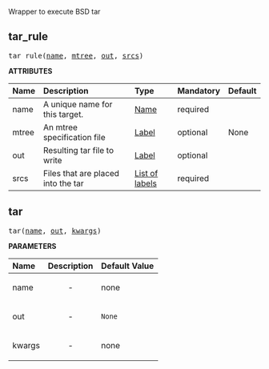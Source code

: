 <!-- Generated with Stardoc: http://skydoc.bazel.build -->

Wrapper to execute BSD tar

<a id="tar_rule"></a>

## tar_rule

<pre>
tar_rule(<a href="#tar_rule-name">name</a>, <a href="#tar_rule-mtree">mtree</a>, <a href="#tar_rule-out">out</a>, <a href="#tar_rule-srcs">srcs</a>)
</pre>



**ATTRIBUTES**


| Name  | Description | Type | Mandatory | Default |
| :------------- | :------------- | :------------- | :------------- | :------------- |
| <a id="tar_rule-name"></a>name |  A unique name for this target.   | <a href="https://bazel.build/docs/build-ref.html#name">Name</a> | required |  |
| <a id="tar_rule-mtree"></a>mtree |  An mtree specification file   | <a href="https://bazel.build/docs/build-ref.html#labels">Label</a> | optional | None |
| <a id="tar_rule-out"></a>out |  Resulting tar file to write   | <a href="https://bazel.build/docs/build-ref.html#labels">Label</a> | optional |  |
| <a id="tar_rule-srcs"></a>srcs |  Files that are placed into the tar   | <a href="https://bazel.build/docs/build-ref.html#labels">List of labels</a> | required |  |


<a id="tar"></a>

## tar

<pre>
tar(<a href="#tar-name">name</a>, <a href="#tar-out">out</a>, <a href="#tar-kwargs">kwargs</a>)
</pre>



**PARAMETERS**


| Name  | Description | Default Value |
| :------------- | :------------- | :------------- |
| <a id="tar-name"></a>name |  <p align="center"> - </p>   |  none |
| <a id="tar-out"></a>out |  <p align="center"> - </p>   |  <code>None</code> |
| <a id="tar-kwargs"></a>kwargs |  <p align="center"> - </p>   |  none |


